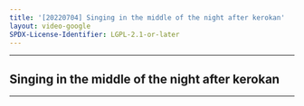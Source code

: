 ```yaml
---
title: '[20220704] Singing in the middle of the night after kerokan'
layout: video-google
SPDX-License-Identifier: LGPL-2.1-or-later
---
```


---

## Singing in the middle of the night after kerokan

<div class="container">
  <video-js id="my-video" class="vjs-fluid vjs-layout-medium" controls preload="auto" poster="https://xx58j-my.sharepoint.com/:i:/g/personal/akunanime_xx58j_onmicrosoft_com/Ef17P3V38mZIuWjges4GH60Bnm7kqxH-CbNVcN39QOP-BQ?download=1">
    <source src="https://xx58j-my.sharepoint.com/:v:/g/personal/peekaboo_xx58j_onmicrosoft_com/EUitMA5T7JpEsY3x-9kgMM8BdhsRecIOaLdu7bcZEn4YNw?download=1" type="video/mp4"/>
  </video-js>
</div>

---

